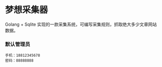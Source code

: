 # 梦想采集器
Golang + Sqlite 实现的一款采集系统，可编写采集规则，抓取绝大多少文章网站数据。

### 默认管理员
```text
手机：18812345678
密码：88888888
```
